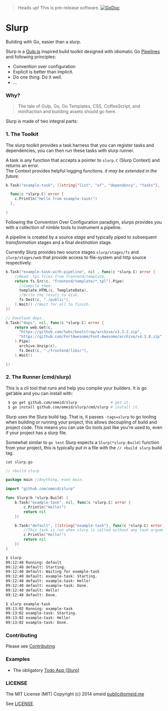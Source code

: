 > Heads up! This is pre-release software.
[![GoDoc](https://godoc.org/github.com/omeid/slurp?status.svg)](https://godoc.org/github.com/omeid/slurp)
# Slurp 
Building with Go, easier than a slurp.

Slurp is a [Gulp.js](http://gulpjs.com/) inspired build toolkit designed with idiomatic Go [Pipelines](http://blog.golang.org/pipelines) and following principles: 

- Convention over configuration
- Explicit is better than implicit.
- Do one thing. Do it well.
- ...


### Why?
> The tale of Gulp, Go, Go Templates, CSS, CoffeeScript, and minifiaction and building assets should go here.



Slurp is made of two integral parts:

### 1. The Toolkit 

The slurp toolkit provides a task harness that you can register tasks and dependencies, you can then run these tasks with slurp runner.

A task is any function that accepts a pointer to `slurp.C` (Slurp Context) and returns an error.  
The Context provides helpful logging functions. _it may be extended in the future_.

```go
b.Task("example-task", []string{"list", "of", "dependency", "tasks"},

  func(c *slurp.C) error {
    c.Println("Hello from example-task!")
  },

)
```

Following the Convention Over Configuration paradigm, slurps provides you with a collection of nimble tools to instrument a pipeline.

A pipeline is created by a source _stage_ and typically piped to subsequent _transformation_ stages and a final _destination_ stage.

Currently Slurp provides two source stages `slurp/stages/fs` and `slurp/stages/web` that provide access to file-system and http source respectively.

```go
b.Task("example-task-with-pipeline", nil , func(c *slurp.C) error {
    //Read .tpl files from frontend/template.
    return fs.Src(c, "frontend/template/*.tpl").Pipe(
      //Compile them.
      template.HTML(c, TemplateData),
      //Write the result to disk.
      fs.Dest(c, "./public"),
    ).Wait() //Wait for all to finish.
})
```

```go
// Download deps.
b.Task("deps", nil, func(c *slurp.C) error {
    return web.Get(c,
      "https://github.com/twbs/bootstrap/archive/v3.3.2.zip",
      "https://github.com/FortAwesome/Font-Awesome/archive/v4.3.0.zip",
    ).Pipe(
      archive.Unzip(c),
      fs.Dest(c, "./frontend/libs/"),
    ).Wait()

})
```


### 2. The Runner (cmd/slurp)

This is a cli tool that runs and help you compile your builders. It is go get’able and you can install with:

```bash
 $ go get github.com/omeid/slurp               # get it.
 $ go install github.com/omeid/slurp/cmd/slurp # install it.
```

Slurp uses the Slurp build tag. That is, it passes `-tags=slurp` to go tooling when building or running your project,
this allows decoupling of build and project code. This means you can use Go tools just like you're used to, even if your
project has a slurp file.

Somewhat similar to `go test` Slurp expects a `Slurp(*slurp.Build)` function from your project, this is typically put in a file with the `// +build slurp` build tag.

`cat slurp.go`
```go
// +build slurp

package main //Anything, even main.

import "github.com/omeid/slurp"

func Slurp(b *slurp.Build) {
	b.Task("example-task", nil, func(c *slurp.C) error {
		c.Println("Hello!")
		return nil
	})

	b.Task("default", []string{"example-task"}, func(c *slurp.C) error {
		//This task is run when slurp is called without any task arguments.
		c.Println("Hello!")
		return nil
	})
}
```
```bash
$ slurp 
09:12:48 Running: default
09:12:48 default: Starting.
09:12:48 default: Waiting for example-task
09:12:48 default: example-task: Starting.
09:12:48 default: example-task: Hello!
09:12:48 default: example-task: Done.
09:12:48 default: Hello!
09:12:48 default: Done.

$ slurp example-task
09:13:02 Running: example-task
09:13:02 example-task: Starting.
09:13:02 example-task: Hello!
09:13:02 example-task: Done.
```
### Contributing

Please see [Contributing](CONTRIBUTING.md)


### Examples
 - The obligatory [Todo App (Slurp)](https://github.com/omeid/slurp-todo)


### LICENSE
The MIT License (MIT)
Copyright (c) 2014 omeid <public@omeid.me>

See [LICENSE](LICENSE).
